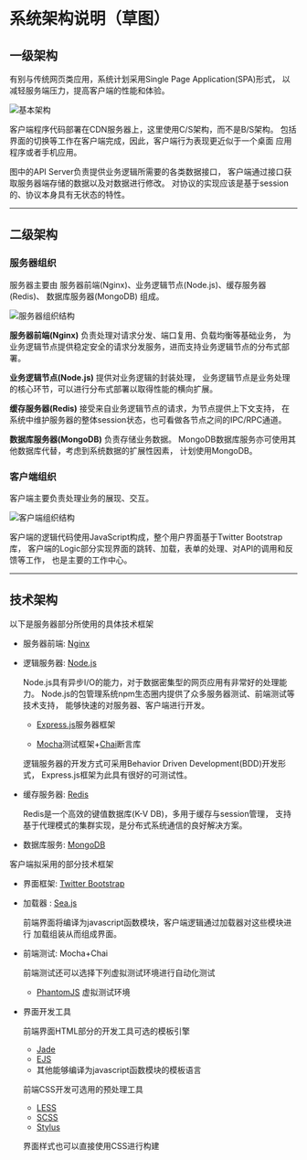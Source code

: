 系统架构说明（草图）
====================

一级架构
--------

有别与传统网页类应用，系统计划采用Single Page Application(SPA)形式，
以减轻服务端压力，提高客户端的性能和体验。

![基本架构](../img/overview-arch.png)

客户端程序代码部署在CDN服务器上，这里使用C/S架构，而不是B/S架构。
包括界面的切换等工作在客户端完成，因此，客户端行为表现更近似于一个桌面
应用程序或者手机应用。

图中的API Server负责提供业务逻辑所需要的各类数据接口，
客户端通过接口获取服务器端存储的数据以及对数据进行修改。
对协议的实现应该是基于session的、协议本身具有无状态的特性。

--------------------

二级架构
--------

### 服务器组织

服务器主要由 服务器前端(Nginx)、业务逻辑节点(Node.js)、缓存服务器(Redis)、
数据库服务器(MongoDB) 组成。

![服务器组织结构](../img/server-arch.png)

**服务器前端(Nginx)** 负责处理对请求分发、端口复用、负载均衡等基础业务，
为业务逻辑节点提供稳定安全的请求分发服务，进而支持业务逻辑节点的分布式部署。

**业务逻辑节点(Node.js)** 提供对业务逻辑的封装处理，
业务逻辑节点是业务处理的核心环节，可以进行分布式部署以取得性能的横向扩展。

**缓存服务器(Redis)** 接受来自业务逻辑节点的请求，为节点提供上下文支持，
在系统中维护服务器的整体session状态，也可看做各节点之间的IPC/RPC通道。

**数据库服务器(MongoDB)** 负责存储业务数据。
MongoDB数据库服务亦可使用其他数据库代替，考虑到系统数据的扩展性因素，
计划使用MongoDB。

### 客户端组织

客户端主要负责处理业务的展现、交互。

![客户端组织结构](../img/client-arch.png)

客户端的逻辑代码使用JavaScript构成，整个用户界面基于Twitter Bootstrap库，
客户端的Logic部分实现界面的跳转、加载，表单的处理、对API的调用和反馈等工作，
也是主要的工作中心。

--------------------

技术架构
--------

以下是服务器部分所使用的具体技术框架

* 服务器前端: [Nginx](http://nginx.org)

* 逻辑服务器: [Node.js](http://nodejs.org)

  Node.js具有异步I/O的能力，对于数据密集型的网页应用有非常好的处理能力。
  Node.js的包管理系统npm生态圈内提供了众多服务器测试、前端测试等技术支持，
  能够快速的对服务器、客户端进行开发。

  + [Express.js](http://expressjs.com)服务器框架

  + [Mocha](http://visionmedia.github.io/mocha/)测试框架+[Chai](http://chaijs.com)断言库

  逻辑服务器的开发方式可采用Behavior Driven Development(BDD)开发形式，
  Express.js框架为此具有很好的可测试性。

* 缓存服务器: [Redis](http://redis.io)

  Redis是一个高效的键值数据库(K-V DB)，多用于缓存与session管理，
  支持基于代理模式的集群实现，是分布式系统通信的良好解决方案。

* 数据库服务: [MongoDB](http://mongodb.org)

客户端拟采用的部分技术框架

* 界面框架: [Twitter Bootstrap](http://twitter.github.io/bootstrap/)

* 加载器  : [Sea.js](http://seajs.org/)

  前端界面将编译为javascript函数模块，客户端逻辑通过加载器对这些模块进行
  加载组装从而组成界面。

* 前端测试: Mocha+Chai

  前端测试还可以选择下列虚拟测试环境进行自动化测试

  + [PhantomJS](http://phantomjs.org/) 虚拟测试环境

* 界面开发工具

  前端界面HTML部分的开发工具可选的模板引擎

  + [Jade](http://jade-lang.com)
  + [EJS](http://embeddedjs.com/)
  + 其他能够编译为javascript函数模块的模板语言

  前端CSS开发可选用的预处理工具

  + [LESS](http://lesscss.net)
  + [SCSS](http://sass-lang.com)
  + [Stylus](http://learnboost.github.io/stylus/)

  界面样式也可以直接使用CSS进行构建

